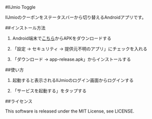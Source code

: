 #IIJmio Toggle

IIJmioのクーポンをステータスバーから切り替えるAndroidアプリです。

##インストール方法

1. Android端末で[こちら](./app/app-release.apk)からAPKをダウンロードする

2. 「設定 -> セキュリティ -> 提供元不明のアプリ」にチェックを入れる

3. 「ダウンロード -> app-release.apk」からインストールする

##使い方

1. 起動すると表示されるIIJmioのログイン画面からログインする

2. 「サービスを起動する」をタップする

##ライセンス

This software is released under the MIT License, see LICENSE.
